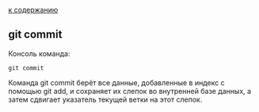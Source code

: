 [ к содержанию](./readme.md)

## git commit

Консоль команда:
```bush-
git commit
```

Команда git commit берёт все данные, добавленные в индекс с помощью git add, и сохраняет их слепок во внутренней базе данных, а затем сдвигает указатель текущей ветки на этот слепок.